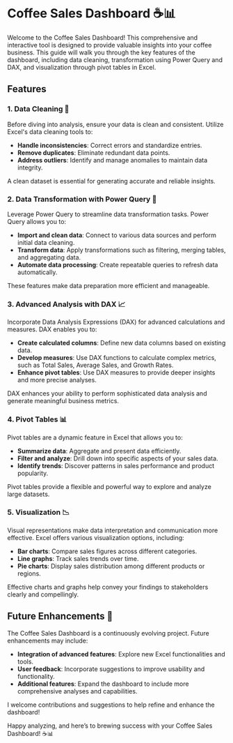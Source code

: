 # Coffee Sales Dashboard ☕📊

Welcome to the Coffee Sales Dashboard! This comprehensive and interactive tool is designed to provide valuable insights into your coffee business. This guide will walk you through the key features of the dashboard, including data cleaning, transformation using Power Query and DAX, and visualization through pivot tables in Excel.

## Features

### 1. Data Cleaning 🧹
Before diving into analysis, ensure your data is clean and consistent. Utilize Excel's data cleaning tools to:
- **Handle inconsistencies**: Correct errors and standardize entries.
- **Remove duplicates**: Eliminate redundant data points.
- **Address outliers**: Identify and manage anomalies to maintain data integrity.

A clean dataset is essential for generating accurate and reliable insights.

### 2. Data Transformation with Power Query 🔄
Leverage Power Query to streamline data transformation tasks. Power Query allows you to:
- **Import and clean data**: Connect to various data sources and perform initial data cleaning.
- **Transform data**: Apply transformations such as filtering, merging tables, and aggregating data.
- **Automate data processing**: Create repeatable queries to refresh data automatically.

These features make data preparation more efficient and manageable.

### 3. Advanced Analysis with DAX 📈
Incorporate Data Analysis Expressions (DAX) for advanced calculations and measures. DAX enables you to:
- **Create calculated columns**: Define new data columns based on existing data.
- **Develop measures**: Use DAX functions to calculate complex metrics, such as Total Sales, Average Sales, and Growth Rates.
- **Enhance pivot tables**: Use DAX measures to provide deeper insights and more precise analyses.

DAX enhances your ability to perform sophisticated data analysis and generate meaningful business metrics.

### 4. Pivot Tables 📊
Pivot tables are a dynamic feature in Excel that allows you to:
- **Summarize data**: Aggregate and present data efficiently.
- **Filter and analyze**: Drill down into specific aspects of your sales data.
- **Identify trends**: Discover patterns in sales performance and product popularity.

Pivot tables provide a flexible and powerful way to explore and analyze large datasets.

### 5. Visualization 📉
Visual representations make data interpretation and communication more effective. Excel offers various visualization options, including:
- **Bar charts**: Compare sales figures across different categories.
- **Line graphs**: Track sales trends over time.
- **Pie charts**: Display sales distribution among different products or regions.

Effective charts and graphs help convey your findings to stakeholders clearly and compellingly.

## Future Enhancements 🔮
The Coffee Sales Dashboard is a continuously evolving project. Future enhancements may include:
- **Integration of advanced features**: Explore new Excel functionalities and tools.
- **User feedback**: Incorporate suggestions to improve usability and functionality.
- **Additional features**: Expand the dashboard to include more comprehensive analyses and capabilities.

I welcome contributions and suggestions to help refine and enhance the dashboard!

Happy analyzing, and here’s to brewing success with your Coffee Sales Dashboard! ☕📊
